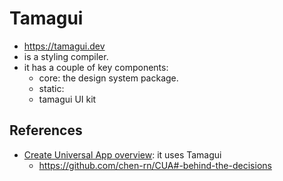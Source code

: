 # Tamagui

- https://tamagui.dev
- is a styling compiler.
- it has a couple of key components:
	- core: the design system package.
	- static: 
	- tamagui UI kit



## References

- [Create Universal App overview](https://www.youtube.com/watch?v=aTEv0-ZBbWk): it uses Tamagui
	- https://github.com/chen-rn/CUA#-behind-the-decisions
		 